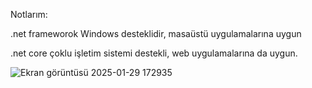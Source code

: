 Notlarım:

.net frameworok Windows desteklidir, masaüstü uygulamalarına uygun

.net core çoklu işletim sistemi destekli, web uygulamalarına da uygun.


![Ekran görüntüsü 2025-01-29 172935](https://github.com/user-attachments/assets/026db42b-8027-4dc7-9a43-b13fe80822d6)

